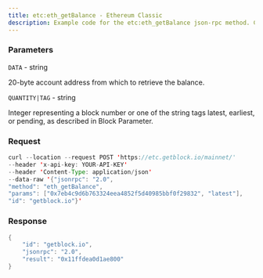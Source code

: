 ```yaml
---
title: etc:eth_getBalance - Ethereum Classic
description: Example code for the etc:eth_getBalance json-rpc method. Сomplete guide on how to use etc:eth_getBalance json-rpc in GetBlock.io Web3 documentation.
---
```


### Parameters


`DATA` - string

20-byte account address from which to retrieve the balance.

`QUANTITY|TAG` - string

Integer representing a block number or one of the string tags latest,
earliest, or pending, as described in Block Parameter.

### Request

``` java
curl --location --request POST 'https://etc.getblock.io/mainnet/' 
--header 'x-api-key: YOUR-API-KEY' 
--header 'Content-Type: application/json' 
--data-raw '{"jsonrpc": "2.0",
"method": "eth_getBalance",
"params": ["0x7eb4c9d6b763324eea4852f5d40985bbf0f29832", "latest"],
"id": "getblock.io"}'
```

###  Response

``` java
{
    "id": "getblock.io",
    "jsonrpc": "2.0",
    "result": "0x11ffdea0d1ae800"
}
```

